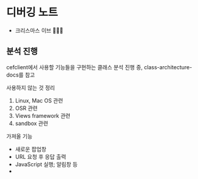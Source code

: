 # 디버깅 노트
- 크리스마스 이브 🎉😃✨

## 분석 진행
cefclient에서 사용할 기능들을 구현하는 클래스 분석 진행 중, class-architecture-docs를 참고

사용하지 않는 것 정리
1. Linux, Mac OS 관련
2. OSR 관련
3. Views framework 관련
4. sandbox 관련


가져올 기능
- 새로운 팝업창
- URL 요청 후 응답 출력
- JavaScript 실행; 알림창 등
- 

